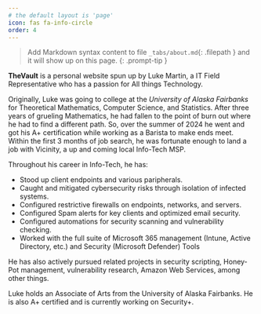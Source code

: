```yaml
---
# the default layout is 'page'
icon: fas fa-info-circle
order: 4
---
```


> Add Markdown syntax content to file `_tabs/about.md`{: .filepath } and it will show up on this page.
{: .prompt-tip }

**TheVault** is a personal website spun up by Luke Martin, a IT Field Representative who has a passion for All things Technology.

Originally, Luke was going to college at the *University of Alaska Fairbanks* for Theoretical Mathematics, Computer Science, and Statistics. After three years of grueling Mathematics, he had fallen to the point of burn out where he had to find a different path. So, over the summer of 2024 he went and got his A+ certification while working as a Barista to make ends meet. Within the first 3 months of job search, he was fortunate enough to land a job with Vicinity, a up and coming local Info-Tech MSP. 

Throughout his career in Info-Tech, he has:
 
- Stood up client endpoints and various paripherals. 
- Caught and mitigated cybersecurity risks through isolation of infected systems.
- Configured restrictive firewalls on endpoints, networks, and servers.
- Configured Spam alerts for key clients and optimized email security.
- Configured automations for security scanning and vulnerability checking.
- Worked with the full suite of Microsoft 365 management (Intune, Active Directory, etc.) and Security (Microsoft Defender) Tools

He has also actively pursued related projects in security scripting, Honey-Pot management, vulnerability research, Amazon Web Services, among other things.

Luke holds an Associate of Arts from the University of Alaska Fairbanks. He is also A+ certified and is currently working on Security+.